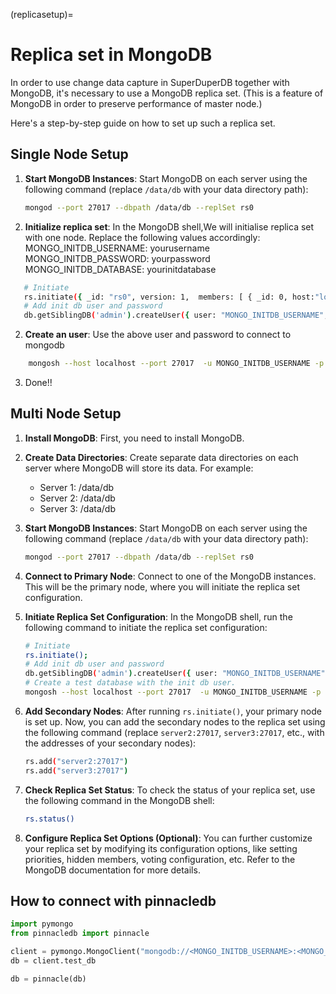 (replicasetup)=
# Replica set in MongoDB

In order to use change data capture in SuperDuperDB together with MongoDB, it's necessary
to use a MongoDB replica set. (This is a feature of MongoDB in order to preserve performance of master node.)

Here's a step-by-step guide on how to set up such a replica set.

## Single Node Setup

1. **Start MongoDB Instances**: Start MongoDB on each server using the following command (replace `/data/db` with your data directory path):
   ```bash
   mongod --port 27017 --dbpath /data/db --replSet rs0
   ```
   
 2. **Initialize replica set**:  In the MongoDB shell,We will initialise replica set with one node.
     Replace the following values accordingly:
     MONGO_INITDB_USERNAME: yourusername
     MONGO_INITDB_PASSWORD: yourpassword
     MONGO_INITDB_DATABASE: yourinitdatabase
  ```bash
     # Initiate
	 rs.initiate({ _id: "rs0", version: 1,  members: [ { _id: 0, host:"localhost:27017" } ]})
	 # Add init db user and password
	 db.getSiblingDB('admin').createUser({ user: "MONGO_INITDB_USERNAME", pwd: "MONGO_INITDB_PASSWORD", roles: [ { role: "root", db: "admin" } ] });
 ```
2. **Create an user**: Use the above user and password to connect to mongodb
```bash
	mongosh --host localhost --port 27017  -u MONGO_INITDB_USERNAME -p MONGO_INITDB_PASSWORD --eval "db.getSiblingDB('test_db').createUser({ user: "MONGO_INITDB_USERNAME", pwd: "MONGO_INITDB_PASSWORD", roles: [ { role: "dbAdmin", db: "MONGO_INITDB_DATABASE" } ] });"
 ```
 3. Done!!

## Multi Node Setup

1. **Install MongoDB**: First, you need to install MongoDB.

2. **Create Data Directories**: Create separate data directories on each server where MongoDB will store its data. For example:
   - Server 1: /data/db
   - Server 2: /data/db
   - Server 3: /data/db

3. **Start MongoDB Instances**: Start MongoDB on each server using the following command (replace `/data/db` with your data directory path):
   ```bash
   mongod --port 27017 --dbpath /data/db --replSet rs0
   ```

4. **Connect to Primary Node**: Connect to one of the MongoDB instances. This will be the primary node, where you will initiate the replica set configuration.

5. **Initiate Replica Set Configuration**: In the MongoDB shell, run the following command to initiate the replica set configuration:
   ```bash
   # Initiate
   rs.initiate();
   # Add init db user and password
   db.getSiblingDB('admin').createUser({ user: "MONGO_INITDB_USERNAME", pwd: "MONGO_INITDB_PASSWORD", roles: [ { role: "root", db: "admin" } ]});
   # Create a test database with the init db user.
   mongosh --host localhost --port 27017  -u MONGO_INITDB_USERNAME -p MONGO_INITDB_PASSWORD --eval "db.getSiblingDB('test_db').createUser({ user: "MONGO_INITDB_USERNAME", pwd: "MONGO_INITDB_PASSWORD", roles: [ { role: "dbAdmin", db: "MONGO_INITDB_DATABASE" } ] });
   ```

6. **Add Secondary Nodes**: After running `rs.initiate()`, your primary node is set up. Now, you can add the secondary nodes to the replica set using the following command (replace `server2:27017`, `server3:27017`, etc., with the addresses of your secondary nodes):
   ```bash
   rs.add("server2:27017")
   rs.add("server3:27017")
   ```

7. **Check Replica Set Status**: To check the status of your replica set, use the following command in the MongoDB shell:
   ```bash
   rs.status()
   ```

8. **Configure Replica Set Options (Optional)**: You can further customize your replica set by modifying its configuration options, like setting priorities, hidden members, voting configuration, etc. Refer to the MongoDB documentation for more details.

## How to connect with pinnacledb
```python
import pymongo
from pinnacledb import pinnacle

client = pymongo.MongoClient("mongodb://<MONGO_INITDB_USERNAME>:<MONGO_INITDB_PASSWORD>@localhost:27017")
db = client.test_db

db = pinnacle(db)